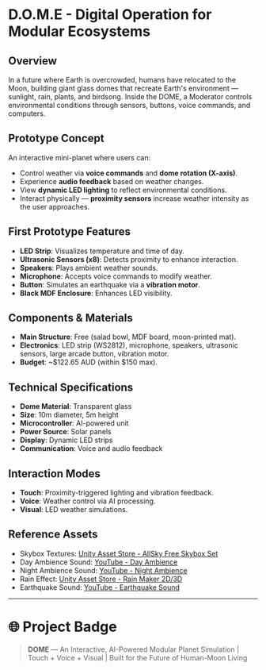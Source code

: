 # D.O.M.E - Digital Operation for Modular Ecosystems

## Overview
In a future where Earth is overcrowded, humans have relocated to the Moon, building giant glass domes that recreate Earth's environment — sunlight, rain, plants, and birdsong. Inside the DOME, a Moderator controls environmental conditions through sensors, buttons, voice commands, and computers.

## Prototype Concept
An interactive mini-planet where users can:
- Control weather via **voice commands** and **dome rotation (X-axis)**.
- Experience **audio feedback** based on weather changes.
- View **dynamic LED lighting** to reflect environmental conditions.
- Interact physically — **proximity sensors** increase weather intensity as the user approaches.

## First Prototype Features
- **LED Strip**: Visualizes temperature and time of day.
- **Ultrasonic Sensors (x8)**: Detects proximity to enhance interaction.
- **Speakers**: Plays ambient weather sounds.
- **Microphone**: Accepts voice commands to modify weather.
- **Button**: Simulates an earthquake via a **vibration motor**.
- **Black MDF Enclosure**: Enhances LED visibility.

## Components & Materials
- **Main Structure**: Free (salad bowl, MDF board, moon-printed mat).
- **Electronics**: LED strip (WS2812), microphone, speakers, ultrasonic sensors, large arcade button, vibration motor.
- **Budget**: ~$122.65 AUD (within $150 max).

## Technical Specifications
- **Dome Material**: Transparent glass  
- **Size**: 10m diameter, 5m height  
- **Microcontroller**: AI-powered unit  
- **Power Source**: Solar panels  
- **Display**: Dynamic LED strips  
- **Communication**: Voice and audio feedback  

## Interaction Modes
- **Touch**: Proximity-triggered lighting and vibration feedback.
- **Voice**: Weather control via AI processing.
- **Visual**: LED weather simulations.

## Reference Assets
- Skybox Textures: [Unity Asset Store - AllSky Free Skybox Set](https://assetstore.unity.com/packages/2d/textures-materials/sky/allsky-free-10-sky-skybox-set-146014)
- Day Ambience Sound: [YouTube - Day Ambience](https://www.youtube.com/watch?v=DeHUFsrCYr0)
- Night Ambience Sound: [YouTube - Night Ambience](https://www.youtube.com/watch?v=lZTDy10QoVg)
- Rain Effect: [Unity Asset Store - Rain Maker 2D/3D](https://assetstore.unity.com/packages/vfx/particles/environment/rain-maker-2d-and-3d-rain-particle-system-for-unity-34938)
- Earthquake Sound: [YouTube - Earthquake Sound](https://www.youtube.com/watch?v=mgLBmLoL2Aw)

---

# 🌐 Project Badge
> **DOME** — An Interactive, AI-Powered Modular Planet Simulation | Touch + Voice + Visual | Built for the Future of Human-Moon Living
